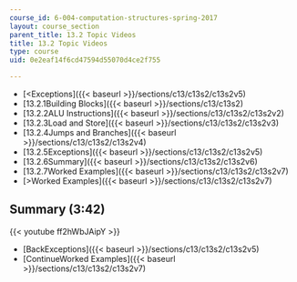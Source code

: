 ```yaml
---
course_id: 6-004-computation-structures-spring-2017
layout: course_section
parent_title: 13.2 Topic Videos
title: 13.2 Topic Videos
type: course
uid: 0e2eaf14f6cd47594d55070d4ce2f755

---
```


*   [<Exceptions]({{< baseurl >}}/sections/c13/c13s2/c13s2v5)
*   [13.2.1Building Blocks]({{< baseurl >}}/sections/c13/c13s2)
*   [13.2.2ALU Instructions]({{< baseurl >}}/sections/c13/c13s2/c13s2v2)
*   [13.2.3Load and Store]({{< baseurl >}}/sections/c13/c13s2/c13s2v3)
*   [13.2.4Jumps and Branches]({{< baseurl >}}/sections/c13/c13s2/c13s2v4)
*   [13.2.5Exceptions]({{< baseurl >}}/sections/c13/c13s2/c13s2v5)
*   [13.2.6Summary]({{< baseurl >}}/sections/c13/c13s2/c13s2v6)
*   [13.2.7Worked Examples]({{< baseurl >}}/sections/c13/c13s2/c13s2v7)
*   [\>Worked Examples]({{< baseurl >}}/sections/c13/c13s2/c13s2v7)

Summary (3:42)
--------------

{{< youtube ff2hWbJAipY >}}

*   [BackExceptions]({{< baseurl >}}/sections/c13/c13s2/c13s2v5)
*   [ContinueWorked Examples]({{< baseurl >}}/sections/c13/c13s2/c13s2v7)